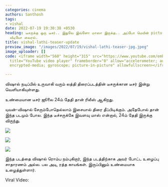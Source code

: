 ```yaml
---
categories: cinema
authors: Santhosh
tags:
- vishal
date: 2022-07-19 19:30:38 +0530
heading: டீசருக்கு ஒரு டீசர்.. இதுவே இவ்ளோ மாஸா இருக்கு.. அப்போ மெயின் picture? லத்தி
  வீடியோ வைரல்.
title: vishal-lathi-teaser-update
preview_image: "/images/2022/07/19/vishal-lathi-teaser-jpg.jpeg"
image_uploader: []
code: <iframe width="560" height="315" src="https://www.youtube.com/embed/2KD_hOHuFvE"
  title="YouTube video player" frameborder="0" allow="accelerometer; autoplay; clipboard-write;
  encrypted-media; gyroscope; picture-in-picture" allowfullscreen></iframe>

---
```

விஷால் நடிப்பில் உருவாகி வரும் லத்தி திரைப்படத்தின் டீசருக்கான டீசர் இன்று வெளியாகியுள்ளது.

உண்மையான டீசர் ஜூலை 24ம் தேதி தான் ரிலீஸ் ஆகிறது.

யுவன்-விஷால் சேரும்போதெல்லாம் இசையால் திரை தீப்பிடிக்கும். அதேபோல் தான் இந்த படமும் போல. இந்த டீச்சருக்கே இவளவு மாஸ் என்றால், 24ம் தேதி இருக்கு விருந்து.

![](/images/2022/07/19/lathi-teasar-update-2-jpg.jpeg)

![](/images/2022/07/19/lathi-teasar-update-1-jpg.jpeg)

![](/images/2022/07/19/lathi-teasar-update-jpg.jpeg)

இந்த படத்தை விஷால் ரொம்ப நம்புகிறார், இந்த படத்திற்காக அவர் போட்ட உழைப்பு சாதாரணம் அல்ல. பல அடி, ரத்த காயங்கள். இருப்பினும் உண்மையாக உழைத்துள்ளார்.

Viral Video:
